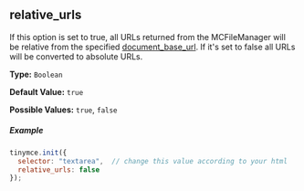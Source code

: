 ## relative_urls

If this option is set to true, all URLs returned from the MCFileManager will be relative from the specified [document_base_url](#document_base_url). If it's set to false all URLs will be converted to absolute URLs.

**Type:** `Boolean`

**Default Value:** `true`

**Possible Values:** `true`, `false`

##### Example

```js
tinymce.init({
  selector: "textarea",  // change this value according to your html
  relative_urls: false
});
```
